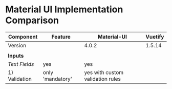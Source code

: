 # Material UI Implementation Comparison

| Component | Feature | Material-UI | Vuetify |
|-----------|---------|-------------|---------|
| Version | | 4.0.2 | 1.5.14 | 
|  | | | 
| **Inputs** | | | 
| *Text Fields* | yes | yes |
| 1) Validation | only 'mandatory' | yes with custom validation rules |
 